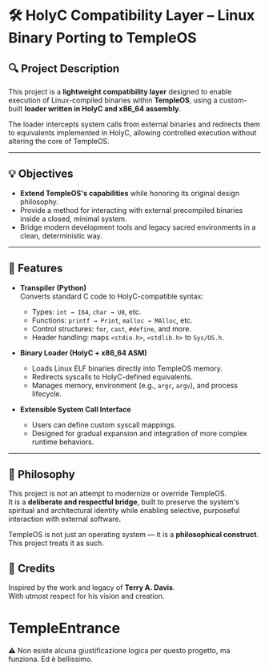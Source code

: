 # 🛠 HolyC Compatibility Layer – Linux Binary Porting to TempleOS

## 🔍 Project Description

This project is a **lightweight compatibility layer** designed to enable execution of Linux-compiled binaries within **TempleOS**, using a custom-built **loader written in HolyC and x86_64 assembly**.

The loader intercepts system calls from external binaries and redirects them to equivalents implemented in HolyC, allowing controlled execution without altering the core of TempleOS.

---

## 💡 Objectives

- **Extend TempleOS's capabilities** while honoring its original design philosophy.
- Provide a method for interacting with external precompiled binaries inside a closed, minimal system.
- Bridge modern development tools and legacy sacred environments in a clean, deterministic way.

---

## 🧰 Features

- **Transpiler (Python)**  
  Converts standard C code to HolyC-compatible syntax:
  - Types: `int → I64`, `char → U8`, etc.
  - Functions: `printf → Print`, `malloc → MAlloc`, etc.
  - Control structures: `for`, `cast`, `#define`, and more.
  - Header handling: maps `<stdio.h>`, `<stdlib.h>` to `Sys/OS.h`.

- **Binary Loader (HolyC + x86_64 ASM)**  
  - Loads Linux ELF binaries directly into TempleOS memory.
  - Redirects syscalls to HolyC-defined equivalents.
  - Manages memory, environment (e.g., `argc`, `argv`), and process lifecycle.

- **Extensible System Call Interface**  
  - Users can define custom syscall mappings.
  - Designed for gradual expansion and integration of more complex runtime behaviors.

---

## 🔐 Philosophy

This project is not an attempt to modernize or override TempleOS.  
It is a **deliberate and respectful bridge**, built to preserve the system's spiritual and architectural identity while enabling selective, purposeful interaction with external software.

TempleOS is not just an operating system — it is a **philosophical construct**.  
This project treats it as such.


## 🙏 Credits

Inspired by the work and legacy of **Terry A. Davis**.  
With utmost respect for his vision and creation.
# TempleEntrance
⚠️ Non esiste alcuna giustificazione logica per questo progetto, ma funziona. Ed è bellissimo.
